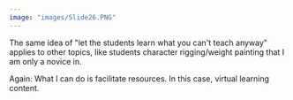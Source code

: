 ```yaml
---
image: "images/Slide26.PNG"
---
```


The same idea of "let the students learn what you can't teach anyway" applies to other topics, like students character rigging/weight painting that I am only a novice in.

Again: What I can do is facilitate resources. In this case, virtual learning content.